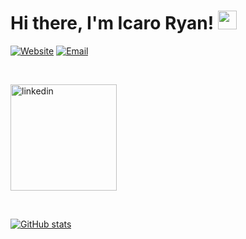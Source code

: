 # <h1> Hi there, I'm Icaro Ryan! <img src="https://raw.githubusercontent.com/MartinHeinz/MartinHeinz/master/wave.gif" width="30px" height="30px"></h1> 

[![Website](https://img.shields.io/badge/icaroryan.com-000000?style=for-the-badge&logo=hyper&logoColor=white)](https://icaroryan.com)
[![Email](https://img.shields.io/badge/Contact-820000?style=for-the-badge&logo=gmail&logoColor=white)](mailto:contact@icaroryan.com)

<br/>

<a href="https://www.linkedin.com/in/icaroryan/"><img src="linkedin.png" alt="linkedin" height="170"/></a>

<br/>

[![GitHub stats](https://github-readme-stats.vercel.app/api?username=icaroryan&count_private=true&show_icons=true&theme=dark&include_all_commits=true&hide_border=true&hide=prs&bg_color=31313A)](https://github.com/icaroryan/icaroryan)

